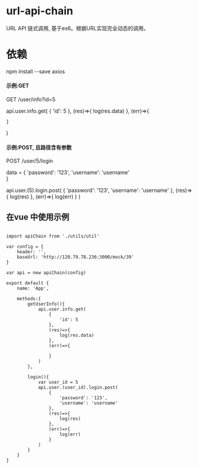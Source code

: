 # url-api-chain
URL  API 链式调用, 基于es6。根据URL实现完全动态的调用。

# 依赖
npm install --save axios


#### 示例:GET

GET /user/info?id=5

api.user.info.get(
    {
        'id': 5
    },
    (res)=>{
        log(res.data)
    },
    (err)=>{

    }
)

#### 示例:POST, 且路径含有参数

POST /user/5/login

data = {
    'password': '123',
    'username': 'username'    
}

api.user.(5).login.post(
    {
        'password': '123',
        'username': 'username'
    },
    (res)=>{
        log(res)
    },
    (err)=>{
        log(err)
    }
)




## 在vue 中使用示例

```

import apiChain from './utils/util'

var config = {
    header: '',
    baseUrl: 'http://120.79.78.236:3000/mock/39'
}

var api = new apiChain(config)

export default {
    name: 'App',

    methods:{
        getUserInfo(){
            api.user.info.get(
                {
                    'id': 5
                },
                (res)=>{
                    log(res.data)
                },
                (err)=>{

                }
            )
        },

        login(){
            var user_id = 5
            api.user.(user_id).login.post(
                {
                    'password': '123',
                    'username': 'username'
                },
                (res)=>{
                    log(res)
                },
                (err)=>{
                    log(err)
                }
            )
        }
    }
}

```
